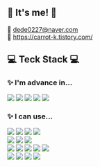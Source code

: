 ## 👋 It's me! 👋
📧 dede0227@naver.com
<br>
📝 https://carrot-k.tistory.com/
<br>

## 💻 Teck Stack 💻

### ✨ I'm advance in...
<p>
   <img src="https://img.shields.io/badge/java-007396?style=for-the-badge&logo=java&logoColor=white">
   <img src="https://img.shields.io/badge/spring-6DB33F?style=for-the-badge&logo=spring&logoColor=white">
   <img src="https://img.shields.io/badge/springboot-6DB33F?style=for-the-badge&logo=springboot&logoColor=white">
   <img src="https://img.shields.io/badge/oracle-F80000?style=for-the-badge&logo=oracle&logoColor=white">
   <img src="https://img.shields.io/badge/mariaDB-003545?style=for-the-badge&logo=mariaDB&logoColor=white">
</p>


### ✨ I can use...
<p>
   <img src="https://img.shields.io/badge/javascript-F7DF1E?style=for-the-badge&logo=javascript&logoColor=black">
   <img src="https://img.shields.io/badge/jquery-0769AD?style=for-the-badge&logo=jquery&logoColor=white">
   <img src="https://img.shields.io/badge/ajax-blue?style=for-the-badge&logoColor=white">
   <img src="https://img.shields.io/badge/thymeleaf-005F0F?style=for-the-badge&logoColor=white"><br>
   <img src="https://img.shields.io/badge/sql-red?style=for-the-badge&logoColor=white">
   <img src="https://img.shields.io/badge/springdata JPA-6DB33F?style=for-the-badge&logoColor=white">
   <img src="https://img.shields.io/badge/mybatis-000000?style=for-the-badge&logoColor=white"><br>
   <img src="https://img.shields.io/badge/html5-E34F26?style=for-the-badge&logo=html5&logoColor=white">
   <img src="https://img.shields.io/badge/css-1572B6?style=for-the-badge&logo=css3&logoColor=white">
   <img src="https://img.shields.io/badge/gradle-02303A?style=for-the-badge&logo=gradle&logoColor=white">
   <img src="https://img.shields.io/badge/apache tomcat-F8DC75?style=for-the-badge&logo=apachetomcat&logoColor=white">
   <img src="https://img.shields.io/badge/github-181717?style=for-the-badge&logo=github&logoColor=white"><br>
   <img src="https://img.shields.io/badge/amazon aws-232F3E?style=for-the-badge&logo=amazonaws&logoColor=white">
   <img src="https://img.shields.io/badge/amazon RDS-527FFF?style=for-the-badge&logo=amazonaws&logoColor=white"> 
   <img src="https://img.shields.io/badge/amazon EC2-FF9900?style=for-the-badge&logo=amazonaws&logoColor=white">
   <img src="https://img.shields.io/badge/amazon S3-569A31?style=for-the-badge&logo=amazonaws&logoColor=white"> 
</p>
